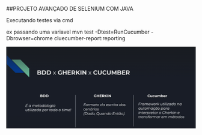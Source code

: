 ##PROJETO AVANÇADO DE SELENIUM COM JAVA

Executando testes via cmd

ex passando uma variavel 
mvn test -Dtest=RunCucumber -Dbrowser=chrome cluecumber-report:reporting

![img_1.png](img_1.png)
